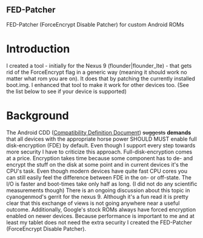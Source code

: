 ## FED-Patcher
FED-Patcher (ForceEncrypt Disable Patcher) for custom Android ROMs

# Introduction
I created a tool - initially for the Nexus 9 (flounder|flounder\_lte) - that gets rid of the ForceEncrypt flag in a generic way (meaning it should work no matter what rom you are on). It does that by patching the currently installed boot.img.
I enhanced that tool to make it work for other devices too. (See the list below to see if your device is supported)

# Background
The Android CDD ([Compatibility Definition Document](http://static.googleusercontent.com/media/source.android.com/en/us/compatibility/android-cdd.pdf)) ~~suggests~~ **demands** that all devices with the appropriate horse power SHOULD MUST enable full disk-encryption (FDE) by default. Even though I support every step towards more security I have to criticize this approach. Full-disk-encryption comes at a price. Encryption takes time because some component has to de- and encrypt the stuff on the disk at some point and in current devices it's the CPU's task. Even though modern devices have quite fast CPU cores you can still easily feel the difference between FDE in the on- or off-state. The I/O is faster and boot-times take only half as long. (I did not do any scientific measurements though)
There is an ongoing discussion about this topic in cyanogenmod's gerrit for the nexus 9. Although it's a fun read it is pretty clear that this exchange of views is not going anywhere near a useful outcome. Additionally, Google's stock ROMs always have forced encryption enabled on newer devices.
Because performance is important to me and at least my tablet does not need the extra security I created the FED-Patcher (ForceEncrypt Disable Patcher).

